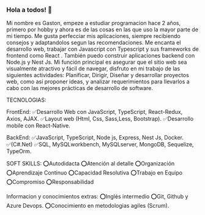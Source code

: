 ### Hola a todos! 👋

Mi nombre es Gaston, empeze a estudiar programacion hace 2 años, primero por hobby y ahora es de las cosas en las que uso la mayor parte de mi tiempo. Me gusta perfecciar mis aplicaciones, siempre recibiendo consejos y adaptandolos segun las recomendaciones. Me encanta el desarrollo web, trabajar con Javascript con Typescript y sus frameworks de frontend como React . También puedo construir aplicaciones backend con Node.js y Nest Js.
Mi función principal es asegurar que el sitio web sea visualmente atractivo y fácil de navegar, disfruto en mi trabajo de las siguientes actividades: Planificar, Dirigir, Diseñar y desarrollar proyectos web, como así proponer ideas, y analizar requerimientos para llevarlos a cabo con las mejores prácticas de desarrollo de software.

TECNOLOGIAS:

FrontEnd:
✅Desarrollo Web con JavaScript, TypeScript, React-Redux, Axios, AJAX.
✅Layout web (Html, Css, Sass,Less, Bootstrap).
✅Desarrollo mobile con React-Native.

BackEnd:
✅JavaScript, TypeScript, Node js, Express, Nest Js, Docker.
✅(C#.Net) 
✅SQL, MySQLworkbench, MySQLserver, MongoDB, Sequelize, TypeOrm.

SOFT SKILLS:
⭕Autodidacta
⭕Atención al detalle
⭕Organización
⭕Aprendizaje Continuo
⭕Capacidad Resolutiva
⭕Trabajo en Equipo
⭕Compromiso
⭕Responsabilidad

Informacion y conocimientos extras:
⭕Inglés intermedio
⭕Git, Github y Azure Devops.
⭕Conocimiento en metodologias agiles (Scrum).
